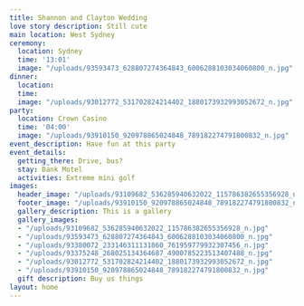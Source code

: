 ```yaml
---
title: Shannon and Clayton Wedding
love story description: Still cute
main location: West Sydney
ceremony:
  location: Sydney
  time: '13:01'
  image: "/uploads/93593473_628807274364843_6006288103034060800_n.jpg"
dinner:
  location: 
  time: 
  image: "/uploads/93012772_531702824214402_1880173932993052672_n.jpg"
party:
  location: Crown Casino
  time: '04:00'
  image: "/uploads/93910150_920978865024848_789182274791800832_n.jpg"
event_description: Have fun at this party
event_details:
  getting_there: Drive, bus?
  stay: Dank Motel
  activities: Extreme mini golf
images:
  header_image: "/uploads/93109682_536285940632022_115786382655356928_n.jpg"
  footer_image: "/uploads/93910150_920978865024848_789182274791800832_n.jpg"
  gallery_description: This is a gallery
  gallery_images:
  - "/uploads/93109682_536285940632022_115786382655356928_n.jpg"
  - "/uploads/93593473_628807274364843_6006288103034060800_n.jpg"
  - "/uploads/93380072_233146311131860_761959779932307456_n.jpg"
  - "/uploads/93375248_268025134364687_4900785223513407488_n.jpg"
  - "/uploads/93012772_531702824214402_1880173932993052672_n.jpg"
  - "/uploads/93910150_920978865024848_789182274791800832_n.jpg"
  gift description: Buy us things
layout: home
---
```


